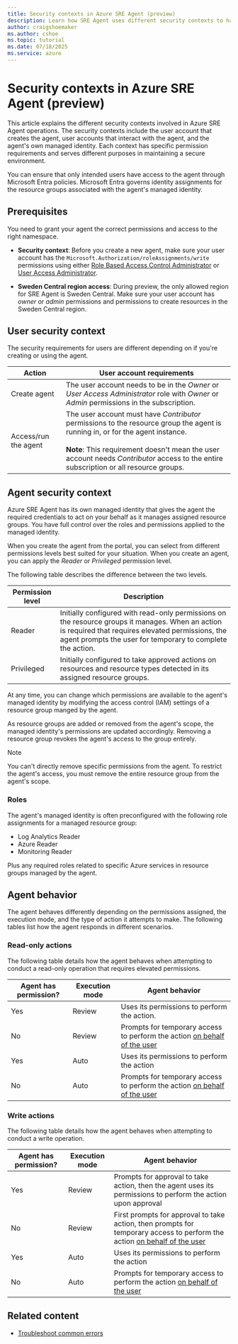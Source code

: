 ```yaml
---
title: Security contexts in Azure SRE Agent (preview)
description: Learn how SRE Agent uses different security contexts to handle agent creation and execution.
author: craigshoemaker
ms.author: cshoe
ms.topic: tutorial
ms.date: 07/18/2025
ms.service: azure
---
```


# Security contexts in Azure SRE Agent (preview)

This article explains the different security contexts involved in Azure SRE Agent operations. The security contexts include the user account that creates the agent, user accounts that interact with the agent, and the agent's own managed identity. Each context has specific permission requirements and serves different purposes in maintaining a secure environment.

You can ensure that only intended users have access to the agent through Microsoft Entra policies. Microsoft Entra governs identity assignments for the resource groups associated with the agent's managed identity.

## Prerequisites

You need to grant your agent the correct permissions and access to the right namespace.

* **Security context**: Before you create a new agent, make sure your user account has the `Microsoft.Authorization/roleAssignments/write` permissions using either [Role Based Access Control Administrator](/azure/role-based-access-control/built-in-roles) or [User Access Administrator](/azure/role-based-access-control/built-in-roles).

* **Sweden Central region access**: During preview, the only allowed region for SRE Agent is Sweden Central. Make sure your user account has *owner* or *admin* permissions and permissions to create resources in the Sweden Central region.

## User security context

The security requirements for users are different depending on if you're creating or using the agent.

| Action | User account requirements |
|---|---|
| Create agent | The user account needs to be in the *Owner* or *User Access Administrator* role with *Owner* or *Admin* permissions in the subscription. |
| Access/run the agent | The user account must have *Contributor* permissions to the resource group the agent is running in, or for the agent instance.<br><br>**Note**: This requirement doesn't mean the user account needs *Contributor* access to the entire subscription or all resource groups.|

## Agent security context

Azure SRE Agent has its own managed identity that gives the agent the required credentials to act on your behalf as it manages assigned resource groups. You have full control over the roles and permissions applied to the managed identity.

When you create the agent from the portal, you can select from different permissions levels best suited for your situation. When you create an agent, you can apply the *Reader* or *Privileged* permission level.

The following table describes the difference between the two levels.

| Permission level | Description |
|---|---|
| Reader | Initially configured with read-only permissions on the resource groups it manages. When an action is required that requires elevated permissions, the agent prompts the user for temporary to complete the action. |
| Privileged | Initially configured to take approved actions on resources and resource types detected in its assigned resource groups. |

At any time, you can change which permissions are available to the agent's managed identity by modifying the access control (IAM) settings of a resource group manged by the agent.

As resource groups are added or removed from the agent's scope, the managed identity's permissions are updated accordingly. Removing a resource group revokes the agent's access to the group entirely.

> [!NOTE]
> You can't directly remove specific permissions from the agent. To restrict the agent's access, you must remove the entire resource group from the agent's scope.

### Roles

The agent's managed identity is often preconfigured with the following role assignments for a managed resource group:

* Log Analytics Reader
* Azure Reader
* Monitoring Reader

Plus any required roles related to specific Azure services in resource groups managed by the agent. 

## Agent behavior

The agent behaves differently depending on the permissions assigned, the execution mode, and the type of action it attempts to make. The following tables list how the agent responds in different scenarios.

### Read-only actions

The following table details how the agent behaves when attempting to conduct a read-only operation that requires elevated permissions.

| Agent has permission? | Execution mode | Agent behavior |
|---|---|---|
| Yes | Review | Uses its permissions to perform the action. |
| No | Review | Prompts for temporary access to perform the action [on behalf of the user](/entra/identity-platform/v2-oauth2-on-behalf-of-flow) |
| Yes | Auto | Uses its permissions to perform the action |
| No | Auto | Prompts for temporary access to perform the action [on behalf of the user](/entra/identity-platform/v2-oauth2-on-behalf-of-flow) |

### Write actions

The following table details how the agent behaves when attempting to conduct a write operation.

| Agent has permission? | Execution mode | Agent behavior |
|---|---|---|
| Yes | Review | Prompts for approval to take action, then the agent uses its permissions to perform the action upon approval |
| No | Review | First prompts for approval to take action, then prompts for temporary access to perform the action [on behalf of the user](/entra/identity-platform/v2-oauth2-on-behalf-of-flow) |
| Yes | Auto | Uses its permissions to perform the action |
| No | Auto | Prompts for temporary access to perform the action [on behalf of the user](/entra/identity-platform/v2-oauth2-on-behalf-of-flow) |

## Related content

* [Troubleshoot common errors](./troubleshoot.md)
